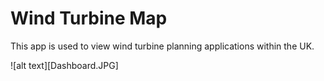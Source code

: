 # Wind Turbine Map

This app is used to view wind turbine planning applications within the UK.


![alt text][Dashboard.JPG]
